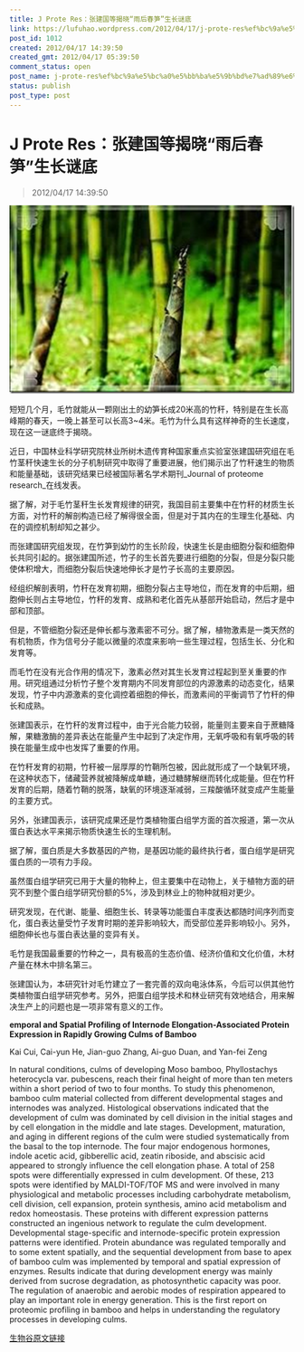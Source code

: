 ```yaml
---
title: J Prote Res：张建国等揭晓“雨后春笋”生长谜底
link: https://lufuhao.wordpress.com/2012/04/17/j-prote-res%ef%bc%9a%e5%bc%a0%e5%bb%ba%e5%9b%bd%e7%ad%89%e6%8f%ad%e6%99%93%e9%9b%a8%e5%90%8e%e6%98%a5%e7%ac%8b%e7%94%9f%e9%95%bf%e8%b0%9c%e5%ba%95/
post_id: 1012
created: 2012/04/17 14:39:50
created_gmt: 2012/04/17 05:39:50
comment_status: open
post_name: j-prote-res%ef%bc%9a%e5%bc%a0%e5%bb%ba%e5%9b%bd%e7%ad%89%e6%8f%ad%e6%99%93%e9%9b%a8%e5%90%8e%e6%98%a5%e7%ac%8b%e7%94%9f%e9%95%bf%e8%b0%9c%e5%ba%95
status: publish
post_type: post
---
```


# J Prote Res：张建国等揭晓“雨后春笋”生长谜底

> 2012/04/17 14:39:50

![20120417-143950-0001.png](/assets/images/20120417-143950-0001.png)

短短几个月，毛竹就能从一颗刚出土的幼笋长成20米高的竹秆，特别是在生长高峰期的春天，一晚上甚至可以长高3~4米。毛竹为什么具有这样神奇的生长速度，现在这一谜底终于揭晓。 

近日，中国林业科学研究院林业所树木遗传育种国家重点实验室张建国研究组在毛竹茎秆快速生长的分子机制研究中取得了重要进展，他们揭示出了竹秆速生的物质和能量基础，该研究结果已经被国际著名学术期刊_Journal of proteome research_在线发表。 

据了解，对于毛竹茎秆生长发育规律的研究，我国目前主要集中在竹秆的材质生长方面，对竹秆的解剖构造已经了解得很全面，但是对于其内在的生理生化基础、内在的调控机制却知之甚少。 

而张建国研究组发现，在竹笋到幼竹的生长阶段，快速生长是由细胞分裂和细胞伸长共同引起的。据张建国所述，竹子的生长首先要进行细胞的分裂，但是分裂只能使体积增大，而细胞分裂后快速地伸长才是竹子长高的主要原因。 

经组织解剖表明，竹秆在发育初期，细胞分裂占主导地位，而在发育的中后期，细胞伸长则占主导地位，竹秆的发育、成熟和老化首先从基部开始启动，然后才是中部和顶部。 

但是，不管细胞分裂还是伸长都与激素密不可分。据了解，植物激素是一类天然的有机物质，作为信号分子能以微量的浓度来影响一些生理过程，包括生长、分化和发育等。 

而毛竹在没有光合作用的情况下，激素必然对其生长发育过程起到至关重要的作用。研究组通过分析竹子整个发育期内不同发育部位的内源激素的动态变化，结果发现，竹子中内源激素的变化调控着细胞的伸长，而激素间的平衡调节了竹秆的伸长和成熟。 

张建国表示，在竹秆的发育过程中，由于光合能力较弱，能量则主要来自于蔗糖降解，果糖激酶的差异表达在能量产生中起到了决定作用，无氧呼吸和有氧呼吸的转换在能量生成中也发挥了重要的作用。 

在竹秆发育的初期，竹秆被一层厚厚的竹鞘所包被，因此就形成了一个缺氧环境，在这种状态下，储藏营养就被降解成单糖，通过糖酵解继而转化成能量。但在竹秆发育的后期，随着竹鞘的脱落，缺氧的环境逐渐减弱，三羧酸循环就变成产生能量的主要方式。 

另外，张建国表示，该研究成果还是竹类植物蛋白组学方面的首次报道，第一次从蛋白表达水平来揭示物质快速生长的生理机制。 

据了解，蛋白质是大多数基因的产物，是基因功能的最终执行者，蛋白组学是研究蛋白质的一项有力手段。 

虽然蛋白组学研究已用于大量的物种上，但主要集中在动物上，关于植物方面的研究不到整个蛋白组学研究份额的5%，涉及到林业上的物种就相对更少。 

研究发现，在代谢、能量、细胞生长、转录等功能蛋白丰度表达都随时间序列而变化，蛋白表达量受竹子发育时期的差异影响较大，而受部位差异影响较小。另外，细胞伸长也与蛋白表达量的变异有关。 

毛竹是我国最重要的竹种之一，具有极高的生态价值、经济价值和文化价值，木材产量在林木中排名第三。 

张建国认为，本研究针对毛竹建立了一套完善的双向电泳体系，今后可以供其他竹类植物蛋白组学研究参考。另外，把蛋白组学技术和林业研究有效地结合，用来解决生产上的问题也是一项非常有意义的工作。

**emporal and Spatial Profiling of Internode Elongation-Associated Protein Expression in Rapidly Growing Culms of Bamboo**

Kai Cui, Cai-yun He, Jian-guo Zhang, Ai-guo Duan, and Yan-fei Zeng 

In natural conditions, culms of developing Moso bamboo, Phyllostachys heterocycla var. pubescens, reach their final height of more than ten meters within a short period of two to four months. To study this phenomenon, bamboo culm material collected from different developmental stages and internodes was analyzed. Histological observations indicated that the development of culm was dominated by cell division in the initial stages and by cell elongation in the middle and late stages. Development, maturation, and aging in different regions of the culm were studied systematically from the basal to the top internode. The four major endogenous hormones, indole acetic acid, gibberellic acid, zeatin riboside, and abscisic acid appeared to strongly influence the cell elongation phase. A total of 258 spots were differentially expressed in culm development. Of these, 213 spots were identified by MALDI-TOF/TOF MS and were involved in many physiological and metabolic processes including carbohydrate metabolism, cell division, cell expansion, protein synthesis, amino acid metabolism and redox homeostasis. These proteins with different expression patterns constructed an ingenious network to regulate the culm development. Developmental stage-specific and internode-specific protein expression patterns were identified. Protein abundance was regulated temporally and to some extent spatially, and the sequential development from base to apex of bamboo culm was implemented by temporal and spatial expression of enzymes. Results indicate that during development energy was mainly derived from sucrose degradation, as photosynthetic capacity was poor. The regulation of anaerobic and aerobic modes of respiration appeared to play an important role in energy generation. This is the first report on proteomic profiling in bamboo and helps in understanding the regulatory processes in developing culms.

[生物谷原文链接](http://www.bioon.com/biology/proteomics/521343.shtml)
